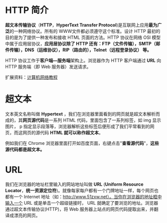 # HTTP 简介

**超文本传输协议**（**HTTP**，**HyperText Transfer Protocol**)是互联网上应用**最为广泛**的一种网络协议。所有的 WWW文件都必须遵守这个标准。设计 HTTP 最初的目的是为了提供一种发布和接收 HTML 页面的方法。HTTP 协议在网络 OSI 模型中属于应用层协议，**应用层协议除了 HTTP 还有：FTP（文件传输），SMTP（邮件传输），DNS（运维协议），RIP（路由的），Telnet（远程登录协议） 等。**


HTTP 协议工作于**客户端—服务端**架构上。浏览器作为 HTTP 客户端通过 **URL** 向 HTTP 服务端（即 Web 服务器）发送请求。

扩展资料：[计算机网络教程](https://www.51zxw.net/list.aspx?cid=417)


# **超文本**

文本英文名称叫做  **Hypertext** ，我们在浏览器里面看到的网页就是超文本解析而成的，其**网页源代码**是一系列  HTML 代码，里面包含了一系列标签，如  img 显示图片， p 指定显示段落等，浏览器解析这些标签后便形成了我们平常看到的网页，而这网页的源代码  **HTML 就可以称作超文本**。

例如我们在 Chrome 浏览器里面打开如百度页面，右键点击"**查看源代码**"，**这些源代码都是超文本。**


# **URL**

我们在浏览器的地址栏里输入的网站地址叫做 **URL** (**Uniform Resource Locator**，**统一资源定位符**)。就像每家每户都有一个门牌地址一样，每个网页也都有一个 Internet 地址（如：http://www.51zxw.net）。当你在浏览器的地址框中输入一个 URL 或是单击一个超级链接时， URL 就确定了要浏览的地址。浏览器通过超文本传输协议(HTTP)，将 Web 服务器上站点的网页代码提取出来，并翻译成漂亮的网页。